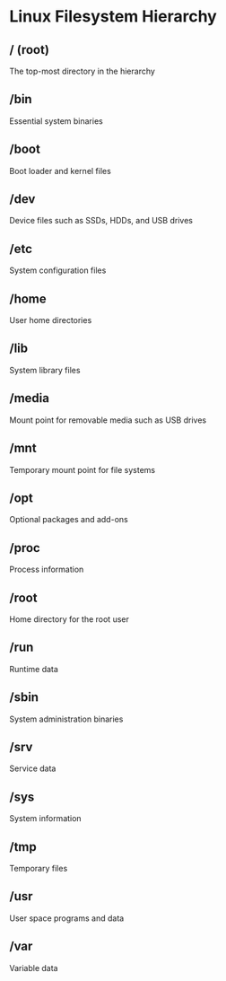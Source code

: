# Linux Filesystem Hierarchy

## / (root)
The top-most directory in the hierarchy

## /bin
Essential system binaries
    
## /boot
Boot loader and kernel files
    
## /dev
Device files such as SSDs, HDDs, and USB drives
    
## /etc
System configuration files
    
## /home
User home directories
    
## /lib
System library files

## /media
Mount point for removable media such as USB drives

## /mnt 
Temporary mount point for file systems
    
## /opt
Optional packages and add-ons
    
## /proc
Process information
    
## /root
Home directory for the root user
    
## /run
Runtime data 
    
## /sbin
System administration binaries
    
## /srv
Service data
    
## /sys
System information
    
## /tmp
Temporary files
    
## /usr
User space programs and data
    
## /var
Variable data
    

